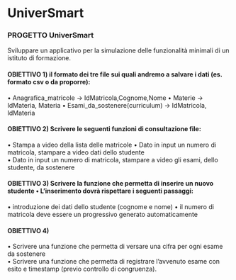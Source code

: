# UniverSmart

### **PROGETTO UniverSmart**
Sviluppare un applicativo per la simulazione delle funzionalità minimali di un istituto di  formazione. 
#### **OBIETTIVO 1) il formato dei tre file sui quali andremo a salvare i dati (es. formato csv o da  proporre):**
• Anagrafica_matricole → IdMatricola,Cognome,Nome 
• Materie → IdMateria, Materia 
• Esami_da_sostenere(curriculum) → IdMatricola, IdMateria  
#### **OBIETTIVO 2) Scrivere le seguenti funzioni di consultazione file:** 
• Stampa a video della lista delle matricole 
• Dato in input un numero di matricola, stampare a video dati dello studente  
• Dato in input un numero di matricola, stampare a video gli esami, dello studente, da  sostenere  
#### **OBIETTIVO 3) Scrivere la funzione che permetta di inserire un nuovo studente  • L’inserimento dovrà rispettare i seguenti passaggi:**
• introduzione dei dati dello studente (cognome e nome) 
• il numero di matricola deve essere un progressivo generato automaticamente  
#### **OBIETTIVO 4)** 
• Scrivere una funzione che permetta di versare una cifra per ogni esame da sostenere  
• Scrivere una funzione che permetta di registrare l’avvenuto esame con esito e timestamp  (previo controllo di congruenza).

